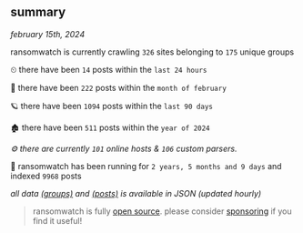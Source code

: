 
## summary
_february 15th, 2024_

ransomwatch is currently crawling `326` sites belonging to `175` unique groups

⏲ there have been `14` posts within the `last 24 hours`

🦈 there have been `222` posts within the `month of february`

🪐 there have been `1094` posts within the `last 90 days`

🏚 there have been `511` posts within the `year of 2024`

_⚙️ there are currently `101` online hosts & `106` custom parsers._

🦕 ransomwatch has been running for `2 years, 5 months and 9 days` and indexed `9968` posts

_all data  [(groups)](http://ransomwhat.telemetry.ltd/groups) and [(posts)](http://ransomwhat.telemetry.ltd/posts) is available in JSON (updated hourly)_

> ransomwatch is fully [open source](https://github.com/joshhighet/ransomwatch#ransomwatch--). please consider [sponsoring](https://github.com/sponsors/joshhighet) if you find it useful!

